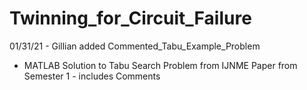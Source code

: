 # Twinning_for_Circuit_Failure
01/31/21 - Gillian added Commented_Tabu_Example_Problem
  -  MATLAB Solution to Tabu Search Problem from IJNME Paper from Semester 1 - includes Comments

